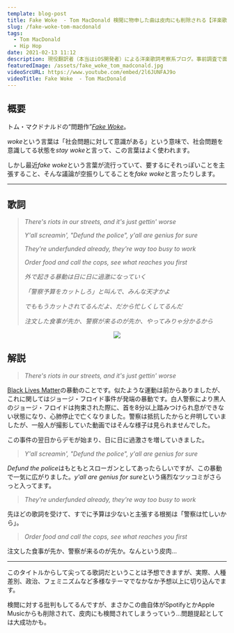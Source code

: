 ```yaml
---
template: blog-post
title: Fake Woke  - Tom MacDonald 検閲に物申した曲は皮肉にも削除される【洋楽歌詞解説 & 一部和訳】
slug: /fake-woke-tom-macdonald
tags:
  - Tom MacDonald
  - Hip Hop
date: 2021-02-13 11:12
description: 現役翻訳者（本当はiOS開発者）による洋楽歌詞考察系ブログ。事前調査で面白かったものや役に立ちそうな内容を記事にしています。自分のメモ的な役割です。英語学習にご活用いただければうれしいです！取り上げるジャンルはヒップホップが多くなるかもしれないですが、ロックやブルースを特に聴いてる人です。今回はトム・マクドナルド『フェイク・ウォーク』を取り上げています。
featuredImage: /assets/fake_woke_tom_madconald.jpg
videoSrcURL: https://www.youtube.com/embed/2l6JUNFAJ9o
videoTitle: Fake Woke  - Tom MacDonald
---
```

## 概要

トム・マクドナルドの“問題作”*[Fake Woke](https://amzn.to/37b1qRI)*。

*woke*という言葉は「社会問題に対して意識がある」という意味で、社会問題を意識してる状態を*stay woke*と言って、この言葉はよく使われます。

しかし最近*fake woke*という言葉が流行っていて、要するにそれっぽいことを主張すること、そんな議論が空振りしてることを*fake woke*と言ったりします。

- - -

## 歌詞

> *There's riots in our streets, and it's just gettin' worse*
>
> *Y'all screamin', "Defund the police", y'all are genius for sure*
>
> *They're underfunded already, they're way too busy to work*
>
> *Order food and call the cops, see what reaches you first*
>
> *外で起きる暴動は日に日に過激になっていく*
>
> *「警察予算をカットしろ」と叫んで、みんな天才かよ*
>
> *でももうカットされてるんだよ、だから忙しくしてるんだ*
>
> *注文した食事が先か、警察が来るのが先か、やってみりゃ分かるから*

<div align="center">

<a href="https://www.amazon.co.jp/-/en/dp/B08TJ7494M?dchild=1&keywords=fake+woke&qid=1613213443&s=dmusic&sr=1-1&linkCode=li2&tag=koolmusik-22&linkId=34c02fc9acf75d58b07b5fd1729c8ff8&language=en_US&ref_=as_li_ss_il" target="_blank"><img border="0" src="//ws-fe.amazon-adsystem.com/widgets/q?_encoding=UTF8&ASIN=B08TJ7494M&Format=_SL500_&ID=AsinImage&MarketPlace=JP&ServiceVersion=20070822&WS=1&tag=koolmusik-22&language=en_US" ></a><img src="https://ir-jp.amazon-adsystem.com/e/ir?t=koolmusik-22&language=en_US&l=li2&o=9&a=B08TJ7494M" width="1" height="1" border="0" alt="" style="border:none !important; margin:0px !important;" />

</div>

## 解説

> *There's riots in our streets, and it's just gettin' worse*

[Black Lives Matter](https://blacklivesmatter.com/)の暴動のことです。似たような運動は前からありましたが、これに関してはジョージ・フロイド事件が発端の暴動です。白人警察により黒人のジョージ・フロイドは拘束された際に、首を8分以上踏みつけられ息ができない状態になり、心肺停止で亡くなりました。警察は抵抗したからと弁明していましたが、一般人が撮影していた動画ではそんな様子は見られませんでした。

この事件の翌日からデモが始まり、日に日に過激さを増していきました。

> *Y'all screamin', "Defund the police", y'all are genius for sure*

*Defund the police*はもともとスローガンとしてあったらしいですが、この暴動で一気に広がりました。*y'all are genius for sure*という痛烈なツッコミがさらっと入ってます。

> *They're underfunded already, they're way too busy to work*

先ほどの歌詞を受けて、すでに予算は少ないと主張する根拠は「警察は忙しいから」。

> *Order food and call the cops, see what reaches you first*

注文した食事が先か、警察が来るのが先か。なんという皮肉...

- - -

このタイトルからして尖ってる歌詞だということは予想できますが、実際、人種差別、政治、フェミニズムなど多様なテーマでなかなか予想以上に切り込んでます。

検閲に対する批判もしてるんですが、まさかこの曲自体がSpotifyとかApple Musicからも削除されて、皮肉にも検閲されてしまうっていう...問題提起としては大成功かも。